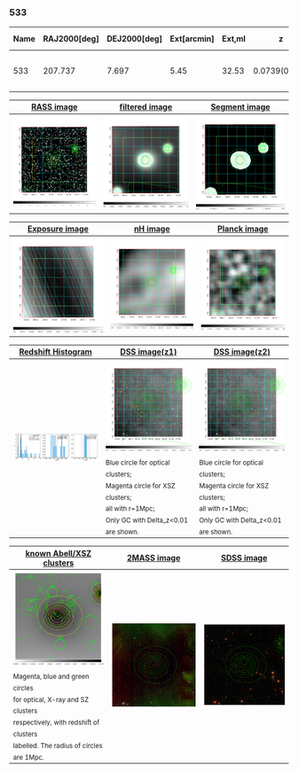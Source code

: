 <div STYLE="page-break-after: always;"></div>

### 533

|Name|RAJ2000[deg]|DEJ2000[deg] |Ext[arcmin]| Ext,ml | z | z_src| C|GC(XSZ,Delta_z<0.01)| GC(OPT,Delta_z<0.01)|GC| R_sig[arcmin] | R500[arcmin] | R500[Mpc]| CRsig[c/s] | CR500[c/s] |L500[1E44 erg/s]|F500[1E-12 erg/s/cm^2]| M500[1E14 Msun]|Tx[keV]|Cnt_sig|Beta|Rc[arcmin]|Comment|Alias|
|---|---|---|---|---|---|------|---|--------|---------|----------|---|---|---|---|---|---|---|---|---|---|---|---|---|---|
|533| 207.737| 7.697| 5.45| 32.53| 0.0739(0.006)| z1,| G| -| -| C, F20, N, W| 15.625| 9.199| 0.775| 0.194(0.054)| 0.181(0.051)| 0.460(0.093)| 3.443(0.697)| 1.42(0.15)| 2.72(0.18)| 66.5| 0.850(-0.150+0.105)| 6.557(-1.335+1.097)| -| t279|

|[RASS image](../image/533/533_img.pdf)|[filtered image](../image/533/533_fil.pdf)|[Segment image](../image/533/533_seg.pdf)|
|-------------------|--------------------|-------------------|
| <img src="../image/533/533_img.png" width="300">  | <img src="../image/533/533_fil.png" width="300">   | <img src="../image/533/533_seg.png" width="300">  |

|[Exposure image](../image/533/533_mex.pdf)| [nH image](../image/533/533_nh.pdf)| [Planck image](../image/533/533_p.pdf)|
|-------------------|--------------------|-------------------|
|<img src="../image/533/533_mex.png" width="300">   | <img src="../image/533/533_nh.png" width="300">    | <img src="../image/533/533_p.png" width="300"> |

|[Redshift Histogram](../image/533/533_zg.pdf) | [DSS image(z1)](../image/533/533_dss_z1.pdf)      |  [DSS image(z2)](../image/533/533_dss_z2.pdf)    |
|-------------------|--------------------|-------------------|
|<img src="../image/533/533_zg.png" width="300"> |<img src="../image/533/533_dss_z1.png" width="300"> <sub><br>Blue circle for optical clusters; <br>Magenta circle for XSZ clusters; <br>all with r=1Mpc; <br>Only GC with Delta_z<0.01 are shown. </sub>| <img src="../image/533/533_dss_z2.png" width="300"><sub><br>Blue circle for optical clusters; <br>Magenta circle for XSZ clusters; <br>all with r=1Mpc; <br>Only GC with Delta_z<0.01 are shown. </sub> |

|[known Abell/XSZ clusters](../image/533/533_gc.pdf) | [2MASS image](../image/533/533_2mass.pdf)      |[SDSS image](../image/533/533_sdss.pdf)   |
|-------------------|-------------------|-------------------|
|<img src=../image/533/533_gc.png width="300"> <br><sub>Magenta, blue and green circles <br>for optical, X-ray and SZ clusters <br>respectively, with redshift of clusters <br>labelled. The radius of circles <br>are 1Mpc.</sub>|<img src="../image/533/533_2mass.png" width="300">  | <img src="../image/533/533_sdss.png" width="300">  |




